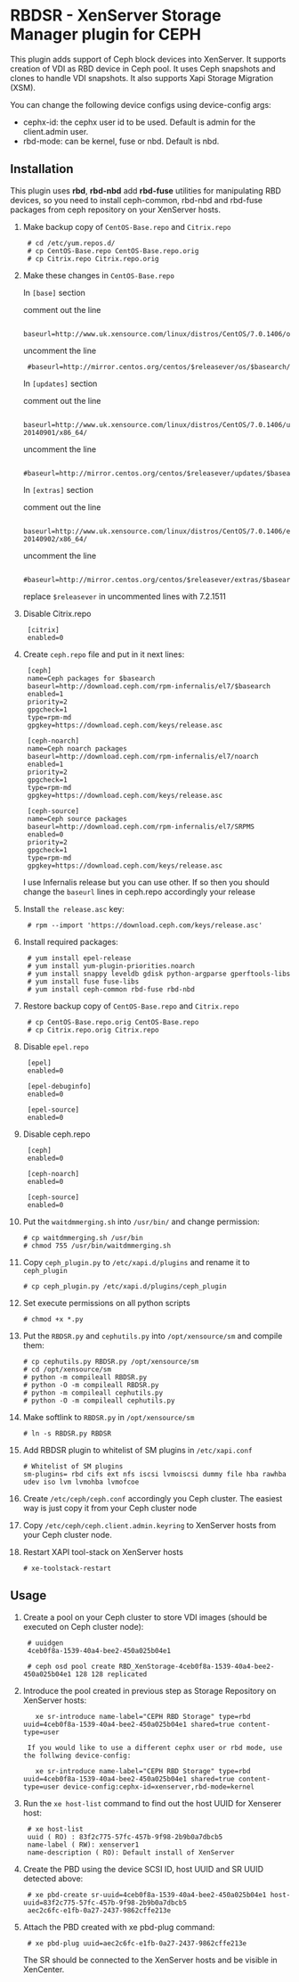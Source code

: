 # RBDSR - XenServer Storage Manager plugin for CEPH
This plugin adds support of Ceph block devices into XenServer.
It supports creation of VDI as RBD device in Ceph pool. 
It uses Ceph snapshots and clones to handle VDI snapshots. It also supports Xapi Storage Migration (XSM).

You can change the following device configs using device-config args:
- cephx-id: the cephx user id to be used. Default is admin for the client.admin user.
- rbd-mode: can be kernel, fuse or nbd. Default is nbd.

## Installation 

This plugin uses **rbd**, **rbd-nbd** add **rbd-fuse** utilities for manipulating RBD devices, so you need to install ceph-common, rbd-nbd and rbd-fuse packages from ceph repository on your XenServer hosts.

1. Make backup copy of ```CentOS-Base.repo``` and ```Citrix.repo```
 
		# cd /etc/yum.repos.d/
		# cp CentOS-Base.repo CentOS-Base.repo.orig
		# cp Citrix.repo Citrix.repo.orig

2. Make these changes in ```CentOS-Base.repo```

	In ```[base]``` section

	comment out the line
	
		baseurl=http://www.uk.xensource.com/linux/distros/CentOS/7.0.1406/os/x86_64/

	uncomment the line
	
		#baseurl=http://mirror.centos.org/centos/$releasever/os/$basearch/

	In ```[updates]``` section

	comment out the line

		baseurl=http://www.uk.xensource.com/linux/distros/CentOS/7.0.1406/updates-20140901/x86_64/

	uncomment the line

		#baseurl=http://mirror.centos.org/centos/$releasever/updates/$basearch/

	In ```[extras]``` section

	comment out the line

		baseurl=http://www.uk.xensource.com/linux/distros/CentOS/7.0.1406/extras-20140902/x86_64/

	uncomment the line

		#baseurl=http://mirror.centos.org/centos/$releasever/extras/$basearch/

	replace ```$releasever``` in uncommented lines with 7.2.1511

3. Disable Citrix.repo

		[citrix]
		enabled=0

4. Create ```ceph.repo``` file and put in it next lines:

		[ceph]
		name=Ceph packages for $basearch
		baseurl=http://download.ceph.com/rpm-infernalis/el7/$basearch
		enabled=1
		priority=2
		gpgcheck=1
		type=rpm-md
		gpgkey=https://download.ceph.com/keys/release.asc
		
		[ceph-noarch]
		name=Ceph noarch packages
		baseurl=http://download.ceph.com/rpm-infernalis/el7/noarch
		enabled=1
		priority=2
		gpgcheck=1
		type=rpm-md
		gpgkey=https://download.ceph.com/keys/release.asc
		
		[ceph-source]
		name=Ceph source packages
		baseurl=http://download.ceph.com/rpm-infernalis/el7/SRPMS
		enabled=0
		priority=2
		gpgcheck=1
		type=rpm-md
		gpgkey=https://download.ceph.com/keys/release.asc

	I use Infernalis release but you can use other.
	If so then you should change the ```baseurl``` lines in ceph.repo accordingly your release

5. Install ```the release.asc``` key:

		# rpm --import 'https://download.ceph.com/keys/release.asc'

6. Install required packages:

		# yum install epel-release	
		# yum install yum-plugin-priorities.noarch
		# yum install snappy leveldb gdisk python-argparse gperftools-libs
		# yum install fuse fuse-libs
		# yum install ceph-common rbd-fuse rbd-nbd

7. Restore backup copy of ```CentOS-Base.repo``` and ```Citrix.repo```

		# cp CentOS-Base.repo.orig CentOS-Base.repo
		# cp Citrix.repo.orig Citrix.repo

8. Disable ```epel.repo```

		[epel]
		enabled=0
	
		[epel-debuginfo]
		enabled=0
	
		[epel-source]
		enabled=0

9. Disable ceph.repo

		[ceph]
		enabled=0
	
		[ceph-noarch]
		enabled=0
	
		[ceph-source]
		enabled=0

10. Put the ```waitdmmerging.sh``` into ```/usr/bin/``` and change permission: 

		# cp waitdmmerging.sh /usr/bin
		# chmod 755 /usr/bin/waitdmmerging.sh

11. Copy ```ceph_plugin.py``` to ```/etc/xapi.d/plugins``` and rename it to ```ceph_plugin``` 

		# cp ceph_plugin.py /etc/xapi.d/plugins/ceph_plugin

12. Set execute permissions on all python scripts

		# chmod +x *.py
		
13. Put the ```RBDSR.py``` and ```cephutils.py``` into  ```/opt/xensource/sm``` and compile them:

		# cp cephutils.py RBDSR.py /opt/xensource/sm
		# cd /opt/xensource/sm
		# python -m compileall RBDSR.py
		# python -O -m compileall RBDSR.py
		# python -m compileall cephutils.py
		# python -O -m compileall cephutils.py

14. Make softlink to ```RBDSR.py``` in ```/opt/xensource/sm```
	
		# ln -s RBDSR.py RBDSR 


14. Add RBDSR plugin to whitelist of SM plugins in ```/etc/xapi.conf```

		# Whitelist of SM plugins
		sm-plugins= rbd cifs ext nfs iscsi lvmoiscsi dummy file hba rawhba udev iso lvm lvmohba lvmofcoe

15. Create ```/etc/ceph/ceph.conf``` accordingly you Ceph cluster. The easiest way is just copy it from your Ceph cluster node

16. Copy ```/etc/ceph/ceph.client.admin.keyring``` to XenServer hosts from your Ceph cluster node. 

17. Restart XAPI tool-stack on XenServer hosts

		# xe-toolstack-restart 


## Usage

1. Create a pool on your Ceph cluster to store VDI images (should be executed on Ceph cluster node):

		# uuidgen
		4ceb0f8a-1539-40a4-bee2-450a025b04e1

		# ceph osd pool create RBD_XenStorage-4ceb0f8a-1539-40a4-bee2-450a025b04e1 128 128 replicated

2. Introduce the pool created in previous step as Storage Repository on XenServer hosts:

		  xe sr-introduce name-label="CEPH RBD Storage" type=rbd uuid=4ceb0f8a-1539-40a4-bee2-450a025b04e1 shared=true content-type=user

		If you would like to use a different cephx user or rbd mode, use the follwing device-config:
		
		  xe sr-introduce name-label="CEPH RBD Storage" type=rbd uuid=4ceb0f8a-1539-40a4-bee2-450a025b04e1 shared=true content-type=user device-config:cephx-id=xenserver,rbd-mode=kernel
		
		
3. Run the ```xe host-list``` command to find out the host UUID for Xenserer host:

		# xe host-list
		uuid ( RO) : 83f2c775-57fc-457b-9f98-2b9b0a7dbcb5
		name-label ( RW): xenserver1
		name-description ( RO): Default install of XenServer

4. Create the PBD using the device SCSI ID, host UUID and SR UUID detected above:

		# xe pbd-create sr-uuid=4ceb0f8a-1539-40a4-bee2-450a025b04e1 host-uuid=83f2c775-57fc-457b-9f98-2b9b0a7dbcb5
		aec2c6fc-e1fb-0a27-2437-9862cffe213e

5. Attach the PBD created with xe pbd-plug command:

		# xe pbd-plug uuid=aec2c6fc-e1fb-0a27-2437-9862cffe213e
		
	The SR should be connected to the XenServer hosts and be visible in XenCenter.
